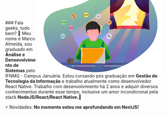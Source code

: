 <img src="concept.png" min-width="400px" max-width="400px" width="400px" style="margin-top: -100px;" align="right" alt="Marco Almeida">

<p align="left">
  ### Fala geeks, tudo bem? 👋
  Meu nome é Marco Almeida, sou graduado em <strong>Análise e Densevolvimento de Sistemas</strong> pelo IFNMG - Campus Januária. Estou cursando pós graduação em <strong>Gestão de Tecnologia da Informação</strong> e trabalho atualmente como desenvolvedor React Native. Trabalho com desenvolvimento há 2 anos e adquiri diversos conhecimentos durante esse tempo, inclusive um amor incondicional pela stack <strong>NodeJS/React/React Native.</strong>🚀
  
</p>

<p align="left">
   ⚡ Novidades: <strong>No momento estou me aprofundando em NextJS!</strong>
</p>

<!--
**marcoalvesalmeida/marcoalvesalmeida** is a ✨ _special_ ✨ repository because its `README.md` (this file) appears on your GitHub profile.

Here are some ideas to get you started:

- 🔭 I’m currently working on ...
- 🌱 I’m currently learning ...
- 👯 I’m looking to collaborate on ...
- 🤔 I’m looking for help with ...
- 💬 Ask me about ...
- 📫 How to reach me: ...
- 😄 Pronouns: ...
- ⚡ Fun fact: ...
-->
